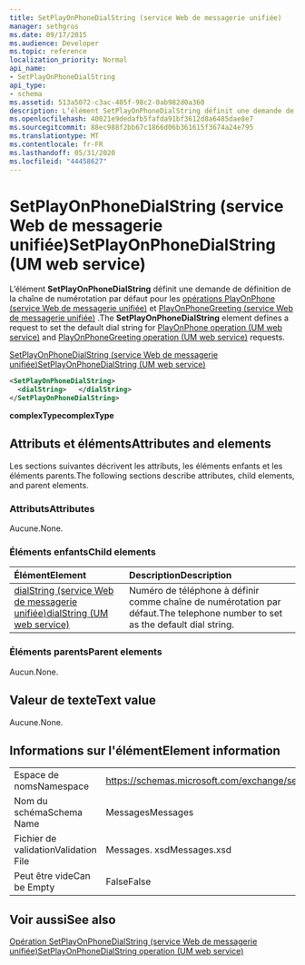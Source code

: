 ```yaml
---
title: SetPlayOnPhoneDialString (service Web de messagerie unifiée)
manager: sethgros
ms.date: 09/17/2015
ms.audience: Developer
ms.topic: reference
localization_priority: Normal
api_name:
- SetPlayOnPhoneDialString
api_type:
- schema
ms.assetid: 513a5072-c3ac-405f-98c2-0ab982d0a360
description: L’élément SetPlayOnPhoneDialString définit une demande de définition de la chaîne de numérotation par défaut pour les opérations PlayOnPhone (service Web de messagerie unifiée) et PlayOnPhoneGreeting (service Web de messagerie unifiée).
ms.openlocfilehash: 40021e9dedafb5fafda91bf3612d8a6485dae8e7
ms.sourcegitcommit: 88ec988f2bb67c1866d06b361615f3674a24e795
ms.translationtype: MT
ms.contentlocale: fr-FR
ms.lasthandoff: 05/31/2020
ms.locfileid: "44458627"
---
```

# <a name="setplayonphonedialstring-um-web-service"></a><span data-ttu-id="e156f-103">SetPlayOnPhoneDialString (service Web de messagerie unifiée)</span><span class="sxs-lookup"><span data-stu-id="e156f-103">SetPlayOnPhoneDialString (UM web service)</span></span>

<span data-ttu-id="e156f-104">L’élément **SetPlayOnPhoneDialString** définit une demande de définition de la chaîne de numérotation par défaut pour les [opérations PlayOnPhone (service Web de messagerie unifiée)](playonphone-operation-um-web-service.md) et [PlayOnPhoneGreeting (service Web de messagerie unifiée)](playonphonegreeting-operation-um-web-service.md) .</span><span class="sxs-lookup"><span data-stu-id="e156f-104">The **SetPlayOnPhoneDialString** element defines a request to set the default dial string for [PlayOnPhone operation (UM web service)](playonphone-operation-um-web-service.md) and [PlayOnPhoneGreeting operation (UM web service)](playonphonegreeting-operation-um-web-service.md) requests.</span></span> 
  
[<span data-ttu-id="e156f-105">SetPlayOnPhoneDialString (service Web de messagerie unifiée)</span><span class="sxs-lookup"><span data-stu-id="e156f-105">SetPlayOnPhoneDialString (UM web service)</span></span>](setplayonphonedialstring-um-web-service.md)
  
```xml
<SetPlayOnPhoneDialString>
  <dialString>   </dialString>
</SetPlayOnPhoneDialString>
```

 <span data-ttu-id="e156f-106">**complexType**</span><span class="sxs-lookup"><span data-stu-id="e156f-106">**complexType**</span></span>
## <a name="attributes-and-elements"></a><span data-ttu-id="e156f-107">Attributs et éléments</span><span class="sxs-lookup"><span data-stu-id="e156f-107">Attributes and elements</span></span>

<span data-ttu-id="e156f-108">Les sections suivantes décrivent les attributs, les éléments enfants et les éléments parents.</span><span class="sxs-lookup"><span data-stu-id="e156f-108">The following sections describe attributes, child elements, and parent elements.</span></span>
  
### <a name="attributes"></a><span data-ttu-id="e156f-109">Attributs</span><span class="sxs-lookup"><span data-stu-id="e156f-109">Attributes</span></span>

<span data-ttu-id="e156f-110">Aucune.</span><span class="sxs-lookup"><span data-stu-id="e156f-110">None.</span></span>
  
### <a name="child-elements"></a><span data-ttu-id="e156f-111">Éléments enfants</span><span class="sxs-lookup"><span data-stu-id="e156f-111">Child elements</span></span>

|<span data-ttu-id="e156f-112">**Élément**</span><span class="sxs-lookup"><span data-stu-id="e156f-112">**Element**</span></span>|<span data-ttu-id="e156f-113">**Description**</span><span class="sxs-lookup"><span data-stu-id="e156f-113">**Description**</span></span>|
|:-----|:-----|
|[<span data-ttu-id="e156f-114">dialString (service Web de messagerie unifiée)</span><span class="sxs-lookup"><span data-stu-id="e156f-114">dialString (UM web service)</span></span>](dialstring-um-web-service.md) <br/> |<span data-ttu-id="e156f-115">Numéro de téléphone à définir comme chaîne de numérotation par défaut.</span><span class="sxs-lookup"><span data-stu-id="e156f-115">The telephone number to set as the default dial string.</span></span>  <br/> |
   
### <a name="parent-elements"></a><span data-ttu-id="e156f-116">Éléments parents</span><span class="sxs-lookup"><span data-stu-id="e156f-116">Parent elements</span></span>

<span data-ttu-id="e156f-117">Aucun.</span><span class="sxs-lookup"><span data-stu-id="e156f-117">None.</span></span>
  
## <a name="text-value"></a><span data-ttu-id="e156f-118">Valeur de texte</span><span class="sxs-lookup"><span data-stu-id="e156f-118">Text value</span></span>

<span data-ttu-id="e156f-119">Aucune.</span><span class="sxs-lookup"><span data-stu-id="e156f-119">None.</span></span>
  
## <a name="element-information"></a><span data-ttu-id="e156f-120">Informations sur l'élément</span><span class="sxs-lookup"><span data-stu-id="e156f-120">Element information</span></span>

|||
|:-----|:-----|
|<span data-ttu-id="e156f-121">Espace de noms</span><span class="sxs-lookup"><span data-stu-id="e156f-121">Namespace</span></span>  <br/> |https://schemas.microsoft.com/exchange/services/2006/messages  <br/> |
|<span data-ttu-id="e156f-122">Nom du schéma</span><span class="sxs-lookup"><span data-stu-id="e156f-122">Schema Name</span></span>  <br/> |<span data-ttu-id="e156f-123">Messages</span><span class="sxs-lookup"><span data-stu-id="e156f-123">Messages</span></span>  <br/> |
|<span data-ttu-id="e156f-124">Fichier de validation</span><span class="sxs-lookup"><span data-stu-id="e156f-124">Validation File</span></span>  <br/> |<span data-ttu-id="e156f-125">Messages. xsd</span><span class="sxs-lookup"><span data-stu-id="e156f-125">Messages.xsd</span></span>  <br/> |
|<span data-ttu-id="e156f-126">Peut être vide</span><span class="sxs-lookup"><span data-stu-id="e156f-126">Can be Empty</span></span>  <br/> |<span data-ttu-id="e156f-127">False</span><span class="sxs-lookup"><span data-stu-id="e156f-127">False</span></span>  <br/> |
   
## <a name="see-also"></a><span data-ttu-id="e156f-128">Voir aussi</span><span class="sxs-lookup"><span data-stu-id="e156f-128">See also</span></span>



[<span data-ttu-id="e156f-129">Opération SetPlayOnPhoneDialString (service Web de messagerie unifiée)</span><span class="sxs-lookup"><span data-stu-id="e156f-129">SetPlayOnPhoneDialString operation (UM web service)</span></span>](setplayonphonedialstring-operation-um-web-service.md)

